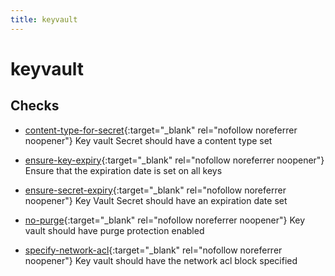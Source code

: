 ```yaml
---
title: keyvault
---
```


# keyvault

## Checks


- [content-type-for-secret](content-type-for-secret){:target="_blank" rel="nofollow noreferrer noopener"} Key vault Secret should have a content type set

- [ensure-key-expiry](ensure-key-expiry){:target="_blank" rel="nofollow noreferrer noopener"} Ensure that the expiration date is set on all keys

- [ensure-secret-expiry](ensure-secret-expiry){:target="_blank" rel="nofollow noreferrer noopener"} Key Vault Secret should have an expiration date set

- [no-purge](no-purge){:target="_blank" rel="nofollow noreferrer noopener"} Key vault should have purge protection enabled

- [specify-network-acl](specify-network-acl){:target="_blank" rel="nofollow noreferrer noopener"} Key vault should have the network acl block specified



